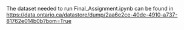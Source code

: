 The dataset needed to run Final_Assignment.ipynb can be found in https://data.ontario.ca/datastore/dump/2aa6e2ce-40de-4910-a737-81762e014b0b?bom=True
